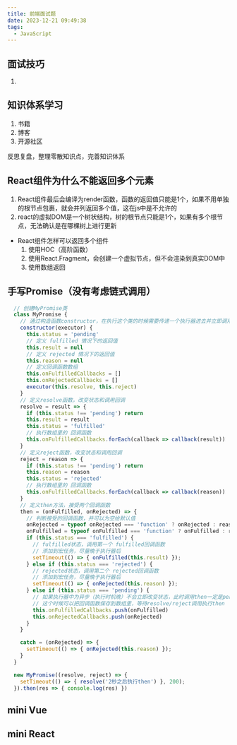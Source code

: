 ```yaml
---
title: 前端面试题
date: 2023-12-21 09:49:38
tags:
  - JavaScript
---
```


## 面试技巧
1. 

## 知识体系学习
1. 书籍
2. 博客
3. 开源社区

反思复盘，整理零散知识点，完善知识体系

## React组件为什么不能返回多个元素
1. React组件最后会编译为render函数，函数的返回值只能是1个，如果不用单独的根节点包裹，就会并列返回多个值，这在js中是不允许的
2. react的虚拟DOM是一个树状结构，树的根节点只能是1个，如果有多个根节点，无法确认是在哪棵树上进行更新
- React组件怎样可以返回多个组件
  1. 使用HOC（高阶函数）
  2. 使用React.Fragment，会创建一个虚拟节点，但不会渲染到真实DOM中
  3. 使用数组返回


## 手写Promise（没有考虑链式调用）
```JavaScript
  // 创建MyPromise类 
  class MyPromise {
    // 通过构造函数constructor，在执行这个类的时候需要传递一个执行器进去并立即调用
    constructor(executor) {
      this.status = 'pending'
      // 定义 fulfilled 情况下的返回值
      this.result = null
      // 定义 rejected 情况下的返回值
      this.reason = null
      // 定义回调函数数组
      this.onFulfilledCallbacks = []
      this.onRejectedCallbacks = []
      executor(this.resolve, this.reject)
    }
    // 定义resolve函数，改变状态和调用回调
    resolve = result => {
      if (this.status !== 'pending') return
      this.result = result
      this.status = 'fulfilled'
      // 执行数组里的 回调函数
      this.onFulfilledCallbacks.forEach(callback => callback(result))
    }
    // 定义reject函数，改变状态和调用回调
    reject = reason => {
      if (this.status !== 'pending') return
      this.reason = reason
      this.status = 'rejected'
      // 执行数组里的 回调函数
      this.onFulfilledCallbacks.forEach(callback => callback(reason))
    }
    // 定义then方法，接受两个回调函数
    then = (onFulfilled, onRejected) => {
      // 判断接受的回调函数，并可以为空给默认值
      onRejected = typeof onRejected === 'function' ? onRejected : reason => { throw reason }
      onFulfilled = typeof onFulfilled === 'function' ? onFulfilled : result => result
      if (this.status === 'fulfilled') {
        // fulfilled状态，调用第一个 fulfilled回调函数
        // 添加到宏任务，尽量晚于执行器后
        setTimeout(() => { onFulfilled(this.result) });
      } else if (this.status === 'rejected') {
        // rejected状态，调用第二个 rejected回调函数
        // 添加到宏任务，尽量晚于执行器后
        setTimeout(() => { onRejected(this.reason) });
      } else if (this.status === 'pending') {
        // 如果执行器中为异步（执行时机晚）不会立即改变状态，此时调用then一定是pending
        // 这个时候可以把回调函数保存到数组里，等待resolve/reject调用执行then
        this.onFulfilledCallbacks.push(onFulfilled)
        this.onRejectedCallbacks.push(onRejected)
      }
    }

    catch = (onRejected) => {
      setTimeout(() => { onRejected(this.reason) });
    }
  }

  new MyPromise((resolve, reject) => {
    setTimeout(() => { resolve('2秒之后执行then') }, 200);
  }).then(res => { console.log(res) })
```

## mini Vue

## mini React